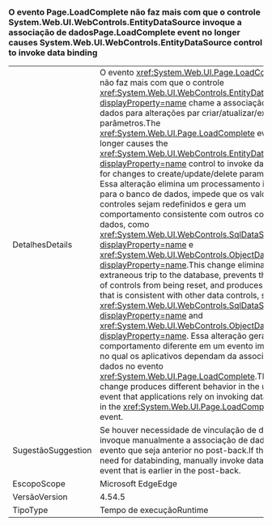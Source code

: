 ### <a name="pageloadcomplete-event-no-longer-causes-systemwebuiwebcontrolsentitydatasource-control-to-invoke-data-binding"></a><span data-ttu-id="da1aa-101">O evento Page.LoadComplete não faz mais com que o controle System.Web.UI.WebControls.EntityDataSource invoque a associação de dados</span><span class="sxs-lookup"><span data-stu-id="da1aa-101">Page.LoadComplete event no longer causes System.Web.UI.WebControls.EntityDataSource control to invoke data binding</span></span>

|   |   |
|---|---|
|<span data-ttu-id="da1aa-102">Detalhes</span><span class="sxs-lookup"><span data-stu-id="da1aa-102">Details</span></span>|<span data-ttu-id="da1aa-103">O evento <xref:System.Web.UI.Page.LoadComplete> não faz mais com que o controle <xref:System.Web.UI.WebControls.EntityDataSource?displayProperty=name> chame a associação de dados para alterações par criar/atualizar/excluir parâmetros.</span><span class="sxs-lookup"><span data-stu-id="da1aa-103">The <xref:System.Web.UI.Page.LoadComplete> event no longer causes the <xref:System.Web.UI.WebControls.EntityDataSource?displayProperty=name> control to invoke data binding for changes to create/update/delete parameters.</span></span> <span data-ttu-id="da1aa-104">Essa alteração elimina um processamento irrelevante para o banco de dados, impede que os valores dos controles sejam redefinidos e gera um comportamento consistente com outros controles de dados, como <xref:System.Web.UI.WebControls.SqlDataSource?displayProperty=name> e <xref:System.Web.UI.WebControls.ObjectDataSource?displayProperty=name>.</span><span class="sxs-lookup"><span data-stu-id="da1aa-104">This change eliminates an extraneous trip to the database, prevents the values of controls from being reset, and produces behavior that is consistent with other data controls, such as <xref:System.Web.UI.WebControls.SqlDataSource?displayProperty=name> and <xref:System.Web.UI.WebControls.ObjectDataSource?displayProperty=name>.</span></span> <span data-ttu-id="da1aa-105">Essa alteração gera um comportamento diferente em um evento improvável no qual os aplicativos dependam da associação de dados no evento <xref:System.Web.UI.Page.LoadComplete>.</span><span class="sxs-lookup"><span data-stu-id="da1aa-105">This change produces different behavior in the unlikely event that applications rely on invoking data binding in the <xref:System.Web.UI.Page.LoadComplete> event.</span></span>|
|<span data-ttu-id="da1aa-106">Sugestão</span><span class="sxs-lookup"><span data-stu-id="da1aa-106">Suggestion</span></span>|<span data-ttu-id="da1aa-107">Se houver necessidade de vinculação de dados, invoque manualmente a associação de dados em um evento que seja anterior no post-back.</span><span class="sxs-lookup"><span data-stu-id="da1aa-107">If there is a need for databinding, manually invoke databind in an event that is earlier in the post-back.</span></span>|
|<span data-ttu-id="da1aa-108">Escopo</span><span class="sxs-lookup"><span data-stu-id="da1aa-108">Scope</span></span>|<span data-ttu-id="da1aa-109">Microsoft Edge</span><span class="sxs-lookup"><span data-stu-id="da1aa-109">Edge</span></span>|
|<span data-ttu-id="da1aa-110">Versão</span><span class="sxs-lookup"><span data-stu-id="da1aa-110">Version</span></span>|<span data-ttu-id="da1aa-111">4.5</span><span class="sxs-lookup"><span data-stu-id="da1aa-111">4.5</span></span>|
|<span data-ttu-id="da1aa-112">Tipo</span><span class="sxs-lookup"><span data-stu-id="da1aa-112">Type</span></span>|<span data-ttu-id="da1aa-113">Tempo de execução</span><span class="sxs-lookup"><span data-stu-id="da1aa-113">Runtime</span></span>|

